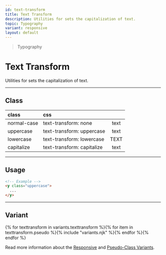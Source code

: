 ```yaml
---
id: text-transform
title: Text Transform
description: Utilities for sets the capitalization of text.
topic: Typography
variant: responsive
layout: default
---
```


> Typography

# Text Transform

Utilities for sets the capitalization of text.

---

## Class

| <span class="px-3 py-1 text-white (dark)text-charcoal-100 bg-charcoal-100 (dark)bg-gray-600 rounded-full">class</span> | <span class="px-3 py-1 text-white (dark)text-charcoal-100 bg-charcoal-100 (dark)bg-gray-600 rounded-full">css</span> | |
|:--|:--|:-:|
| normal-case | text-transform: none | <y class="text-lg none">text</y> |
| uppercase | text-transform: uppercase | <y class="text-lg uppercase">text</y> |
| lowercase | text-transform: lowercase | <y class="text-lg lowercase">TEXT</y> |
| capitalize | text-transform: capitalize | <y class="text-lg capitalize">text</y> |

---

## Usage

```html
<!-- Example -->
<y class="uppercase">
  ...
</y>
```

---

## Variant

<y class="flex flex-gap-2 flex-wrap justify-start items-center">{% for texttransform in variants.texttransform %}{% for item in texttransform.pseudo %}{% include "variants.njk" %}{% endfor %}{% endfor %}</y>

Read more information about the [Responsive](/responsive) and [Pseudo-Class Variants](/pseudo-class-variants/).